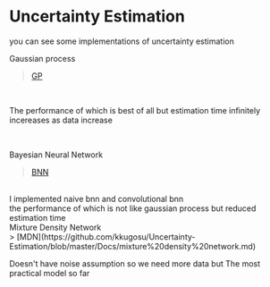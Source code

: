 # Uncertainty Estimation

you can see some implementations of uncertainty estimation

Gaussian process 
> [GP](https://github.com/kkugosu/Uncertainty-Estimation/blob/master/Docs/gaussian%20process.md)

<br/>

The performance of which is best of all but estimation time infinitely incereases as data increase

<br/>

Bayesian Neural Network
> [BNN](https://github.com/kkugosu/Uncertainty-Estimation/blob/master/Docs/bayesian%20neural%20network.md)

<br/>
I implemented naive bnn and convolutional bnn

<br/>
the performance of which is not like gaussian process but reduced estimation time
<br/>
Mixture Density Network
<br/>
> [MDN](https://github.com/kkugosu/Uncertainty-Estimation/blob/master/Docs/mixture%20density%20network.md)


Doesn't have noise assumption so we need more data but The most practical model so far


